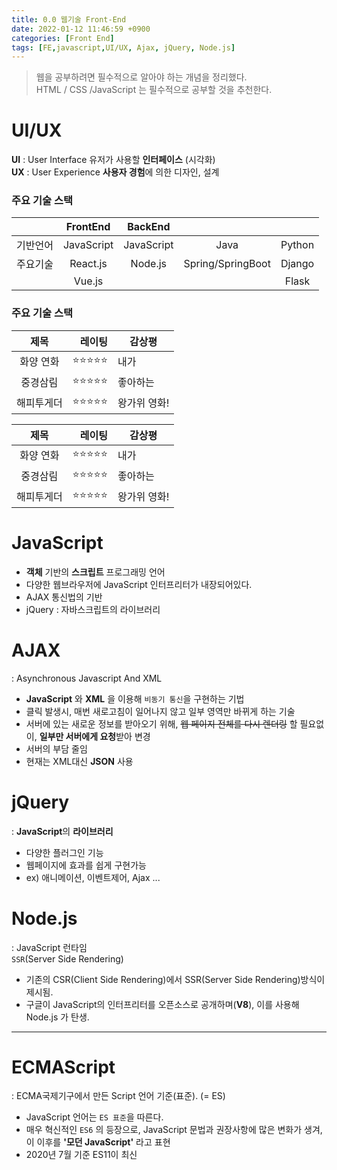 ```yaml
---
title: 0.0 웹기술 Front-End
date: 2022-01-12 11:46:59 +0900
categories: [Front End]
tags: [FE,javascript,UI/UX, Ajax, jQuery, Node.js]
---
```

   
   
>웹을 공부하려면 필수적으로 알아야 하는 개념을 정리했다.  
HTML / CSS /JavaScript 는 필수적으로 공부할 것을 추천한다.
   
# UI/UX
**UI** : User Interface     유저가 사용할 **인터페이스** (시각화)   
**UX** : User Experience **사용자 경험**에 의한 디자인, 설계   
   
   

### 주요 기술 스택
|     |FrontEnd|BackEnd| | | 
|:---:|:---:|:---:|:---:|:---:|
|기반언어|	JavaScript|	JavaScript|	Java|Python|
|주요기술|	React.js |Node.js|	Spring/SpringBoot|Django|
|        |Vue.js	||                           | Flask|

  
### 주요 기술 스택
|**제목**|레이팅|감상평|
|:---:|---:|---|
|화양 연화|⭐⭐⭐⭐⭐|내가|
|중경삼림|⭐⭐⭐⭐⭐|좋아하는|
|해피투게더|⭐⭐⭐⭐⭐|왕가위 영화!|
  

|**제목**|레이팅|감상평|
|:---:|---:|---|
|화양 연화|⭐⭐⭐⭐⭐|내가|
|중경삼림|⭐⭐⭐⭐⭐|좋아하는|
|해피투게더|⭐⭐⭐⭐⭐|왕가위 영화!|
  


# JavaScript
-  **객체** 기반의 **스크립트** 프로그래밍 언어
- 다양한 웹브라우저에 JavaScript 인터프리터가 내장되어있다. 
- AJAX 통신법의 기반
- jQuery : 자바스크립트의 라이브러리 
 
# AJAX
 : Asynchronous Javascript And XML

- **JavaScript** 와 **XML** 을 이용해 `비동기 통신`을 구현하는 기법
- 클릭 발생시, 매번 새로고침이 일어나지 않고 일부 영역만 바뀌게 하는 기술
- 서버에 있는 새로운 정보를 받아오기 위해, ~~웹 페이지 전체를 다시 렌더링~~ 할 필요없이, **일부만 서버에게 요청**받아 변경
- 서버의 부담 줄임
- 현재는 XML대신 **JSON** 사용   

# jQuery
: **JavaScript**의 **라이브러리**
- 다양한 플러그인 기능
- 웹페이지에 효과를 쉽게 구현가능
- ex) 애니메이션, 이벤트제어, Ajax ...   

# Node.js
 : JavaScript 런타임   
  `SSR`(Server Side Rendering)
- 기존의 CSR(Client Side Rendering)에서 SSR(Server Side Rendering)방식이 제시됨.
- 구글이 JavaScript의 인터프리터를 오픈소스로 공개하며(**V8**), 이를 사용해 Node.js 가 탄생.   

---

# ECMAScript
 : ECMA국제기구에서 만든 Script 언어 기준(표준). (= ES)
- JavaScript 언어는 `ES 표준`을 따른다.
- 매우 혁신적인 `ES6` 의 등장으로, JavaScript 문법과 권장사항에 많은 변화가 생겨,    이 이후를 **'모던 JavaScript'** 라고 표현
- 2020년 7월 기준 ES11이 최신
 
